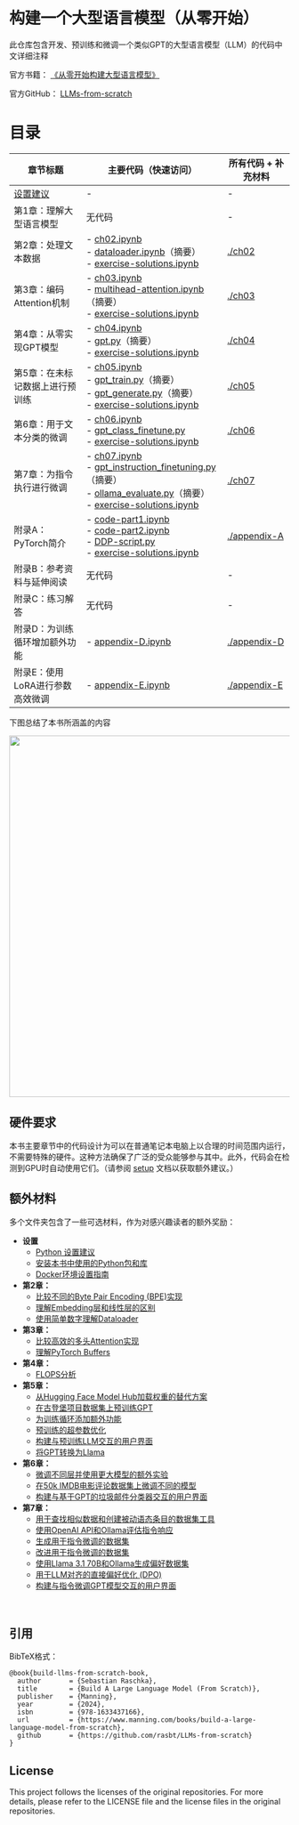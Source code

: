 
# 构建一个大型语言模型（从零开始）

此仓库包含开发、预训练和微调一个类似GPT的大型语言模型（LLM）的代码中文详细注释

官方书籍： [《从零开始构建大型语言模型》](http://mng.bz/orYv) 

官方GitHub： [LLMs-from-scratch](https://github.com/rasbt/LLMs-from-scratch)


# 目录


| 章节标题                                                   | 主要代码（快速访问）                                                                                                             | 所有代码 + 补充材料           |
|------------------------------------------------------------|---------------------------------------------------------------------------------------------------------------------------------|-------------------------------|
| [设置建议](setup)                                           | -                                                                                                                               | -                             |
| 第1章：理解大型语言模型                                    | 无代码                                                                                                                          | -                             |
| 第2章：处理文本数据                                        | - [ch02.ipynb](ch02/01_main-chapter-code/ch02.ipynb)<br/>- [dataloader.ipynb](ch02/01_main-chapter-code/dataloader.ipynb)（摘要）<br/>- [exercise-solutions.ipynb](ch02/01_main-chapter-code/exercise-solutions.ipynb) | [./ch02](./ch02)              |
| 第3章：编码Attention机制                                   | - [ch03.ipynb](ch03/01_main-chapter-code/ch03.ipynb)<br/>- [multihead-attention.ipynb](ch03/01_main-chapter-code/multihead-attention.ipynb)（摘要） <br/>- [exercise-solutions.ipynb](ch03/01_main-chapter-code/exercise-solutions.ipynb) | [./ch03](./ch03)              |
| 第4章：从零实现GPT模型                                     | - [ch04.ipynb](ch04/01_main-chapter-code/ch04.ipynb)<br/>- [gpt.py](ch04/01_main-chapter-code/gpt.py)（摘要）<br/>- [exercise-solutions.ipynb](ch04/01_main-chapter-code/exercise-solutions.ipynb) | [./ch04](./ch04)              |
| 第5章：在未标记数据上进行预训练                            | - [ch05.ipynb](ch05/01_main-chapter-code/ch05.ipynb)<br/>- [gpt_train.py](ch05/01_main-chapter-code/gpt_train.py)（摘要）<br/>- [gpt_generate.py](ch05/01_main-chapter-code/gpt_generate.py)（摘要）<br/>- [exercise-solutions.ipynb](ch05/01_main-chapter-code/exercise-solutions.ipynb) | [./ch05](./ch05)              |
| 第6章：用于文本分类的微调                                  | - [ch06.ipynb](ch06/01_main-chapter-code/ch06.ipynb)  <br/>- [gpt_class_finetune.py](ch06/01_main-chapter-code/gpt_class_finetune.py)  <br/>- [exercise-solutions.ipynb](ch06/01_main-chapter-code/exercise-solutions.ipynb) | [./ch06](./ch06)              |
| 第7章：为指令执行进行微调                                  | - [ch07.ipynb](ch07/01_main-chapter-code/ch07.ipynb)<br/>- [gpt_instruction_finetuning.py](ch07/01_main-chapter-code/gpt_instruction_finetuning.py)（摘要）<br/>- [ollama_evaluate.py](ch07/01_main-chapter-code/ollama_evaluate.py)（摘要）<br/>- [exercise-solutions.ipynb](ch07/01_main-chapter-code/exercise-solutions.ipynb) | [./ch07](./ch07)              |
| 附录A：PyTorch简介                                         | - [code-part1.ipynb](appendix-A/01_main-chapter-code/code-part1.ipynb)<br/>- [code-part2.ipynb](appendix-A/01_main-chapter-code/code-part2.ipynb)<br/>- [DDP-script.py](appendix-A/01_main-chapter-code/DDP-script.py)<br/>- [exercise-solutions.ipynb](appendix-A/01_main-chapter-code/exercise-solutions.ipynb) | [./appendix-A](./appendix-A)   |
| 附录B：参考资料与延伸阅读                                  | 无代码                                                                                                                          | -                             |
| 附录C：练习解答                                             | 无代码                                                                                                                          | -                             |
| 附录D：为训练循环增加额外功能                               | - [appendix-D.ipynb](appendix-D/01_main-chapter-code/appendix-D.ipynb)                                                          | [./appendix-D](./appendix-D)   |
| 附录E：使用LoRA进行参数高效微调                            | - [appendix-E.ipynb](appendix-E/01_main-chapter-code/appendix-E.ipynb)                                                          | [./appendix-E](./appendix-E)   |


下图总结了本书所涵盖的内容

<img src="https://sebastianraschka.com/images/LLMs-from-scratch-images/mental-model.jpg" width="650px">



## 硬件要求

本书主要章节中的代码设计为可以在普通笔记本电脑上以合理的时间范围内运行，不需要特殊的硬件。这种方法确保了广泛的受众能够参与其中。此外，代码会在检测到GPU时自动使用它们。（请参阅 [setup](setup/README.md) 文档以获取额外建议。）


## 额外材料

多个文件夹包含了一些可选材料，作为对感兴趣读者的额外奖励：

- **设置**
  - [Python 设置建议](setup/01_optional-python-setup-preferences)
  - [安装本书中使用的Python包和库](setup/02_installing-python-libraries)
  - [Docker环境设置指南](setup/03_optional-docker-environment)
- **第2章：**
  - [比较不同的Byte Pair Encoding (BPE)实现](ch02/02_bonus_bytepair-encoder)
  - [理解Embedding层和线性层的区别](ch02/03_bonus_embedding-vs-matmul)
  - [使用简单数字理解Dataloader](ch02/04_bonus_dataloader-intuition)
- **第3章：**
  - [比较高效的多头Attention实现](ch03/02_bonus_efficient-multihead-attention/mha-implementations.ipynb)
  - [理解PyTorch Buffers](ch03/03_understanding-buffers/understanding-buffers.ipynb)
- **第4章：**
  - [FLOPS分析](ch04/02_performance-analysis/flops-analysis.ipynb)
- **第5章：**
  - [从Hugging Face Model Hub加载权重的替代方案](ch05/02_alternative_weight_loading/weight-loading-hf-transformers.ipynb)
  - [在古登堡项目数据集上预训练GPT](ch05/03_bonus_pretraining_on_gutenberg)
  - [为训练循环添加额外功能](ch05/04_learning_rate_schedulers)
  - [预训练的超参数优化](ch05/05_bonus_hparam_tuning)
  - [构建与预训练LLM交互的用户界面](ch05/06_user_interface)
  - [将GPT转换为Llama](ch05/07_gpt_to_llama)
- **第6章：**
  - [微调不同层并使用更大模型的额外实验](ch06/02_bonus_additional-experiments)
  - [在50k IMDB电影评论数据集上微调不同的模型](ch06/03_bonus_imdb-classification)
  - [构建与基于GPT的垃圾邮件分类器交互的用户界面](ch06/04_user_interface)
- **第7章：**
  - [用于查找相似数据和创建被动语态条目的数据集工具](ch07/02_dataset-utilities)
  - [使用OpenAI API和Ollama评估指令响应](ch07/03_model-evaluation)
  - [生成用于指令微调的数据集](ch07/05_dataset-generation/llama3-ollama.ipynb)
  - [改进用于指令微调的数据集](ch07/05_dataset-generation/reflection-gpt4.ipynb)
  - [使用Llama 3.1 70B和Ollama生成偏好数据集](ch07/04_preference-tuning-with-dpo/create-preference-data-ollama.ipynb)
  - [用于LLM对齐的直接偏好优化 (DPO)](ch07/04_preference-tuning-with-dpo/dpo-from-scratch.ipynb)
  - [构建与指令微调GPT模型交互的用户界面](ch07/06_user_interface)



&nbsp;
## 引用

BibTeX格式：

```
@book{build-llms-from-scratch-book,
  author       = {Sebastian Raschka},
  title        = {Build A Large Language Model (From Scratch)},
  publisher    = {Manning},
  year         = {2024},
  isbn         = {978-1633437166},
  url          = {https://www.manning.com/books/build-a-large-language-model-from-scratch},
  github       = {https://github.com/rasbt/LLMs-from-scratch}
}
```


## License

This project follows the licenses of the original repositories. For more details, please refer to the LICENSE file and the license files in the original repositories.
